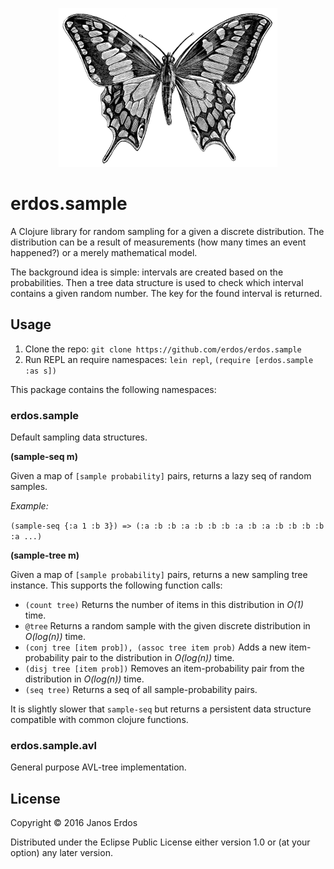 <p align="center"><img src="https://raw.githubusercontent.com/erdos/erdos.sample/master/doc/logo.png" alt="erdos.stats logo"/></p>


# erdos.sample

A Clojure library for random sampling for a given a discrete distribution. The distribution can be a result of measurements (how many times an event happened?) or a merely mathematical model.

The background idea is simple: intervals are created based on the probabilities. Then a tree data structure is used to check which interval contains a given random number. The key for the found interval is returned.


## Usage

1. Clone the repo: `git clone https://github.com/erdos/erdos.sample`
2. Run REPL an require namespaces: `lein repl`, `(require [erdos.sample :as s])`

This package contains the following namespaces:

### erdos.sample

Default sampling data structures.

**(sample-seq m)**

Given a map of `[sample probability]` pairs, returns a lazy seq
of random samples.

*Example:*

`(sample-seq {:a 1 :b 3}) => (:a :b :b :a :b :b :b :a :b :a :b :b :b :b :a ...)`

**(sample-tree m)**

Given a map of `[sample probability]` pairs, returns a new sampling tree instance. This supports the following function calls:

 - `(count tree)` Returns the number of items in this distribution in _O(1)_ time.
 - `@tree` Returns a random sample with the given discrete distribution in _O(log(n))_ time.
 - `(conj tree [item prob]), (assoc tree item prob)` Adds a new item-probability pair to the distribution in _O(log(n))_ time.
 - `(disj tree [item prob])` Removes an item-probability pair from the distribution in _O(log(n))_ time.
 - `(seq tree)` Returns a seq of all sample-probability pairs.

It is slightly slower that `sample-seq` but returns a persistent data structure compatible with common clojure functions.


### erdos.sample.avl

General purpose AVL-tree implementation.


## License

Copyright © 2016 Janos Erdos

Distributed under the Eclipse Public License either version 1.0 or (at
your option) any later version.
